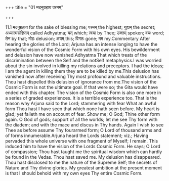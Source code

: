 +++
title = "01 मदनुग्रहाय परमम्"

+++
  
  
11.1 मदनुग्रहाय for the sake of blessing me; परमम् the highest; गुह्यम्
the secret; अध्यात्मसंज्ञितम् called Adhyatma; यत् which; त्वया by Thee;
उक्तम् spoken; वचः word; तेन by that; मोहः delusion; अयम् this; विगतः
gone; मम my.Commentary After hearing the glories of the Lord; Arjuna has
an intense longing to have the wonderful vision of the Cosmic Form with
his own eyes. His bewilderment and delusion have now vanished.Adhyatma
That which treats of the discrimination between the Self and the notSelf
metaphysics.I was worried about the sin involved in killing my relations
and preceptors. I had the ideas; I am the agent in killing them they are
to be killed by me.This delusion has vanished now after receiving Thy
most profound and valuable instructions. Thou hast dispelled this
delusion of ignorance from me.The vision of the Cosmic Form is not the
ultimate goal. If that were so; the Gita would have ended with this
chapter. The vision of the Cosmic Form is also one more in a series of
graded experiences. It is a terrible experience too. That is the reason
why Arjuna said to the Lord; stammering with fear What an awful form
Thou hast I have seen that which none hath seen before. My heart is
glad; yet faileth me on account of fear. Show me; O God; Thine other
form again. O God of gods; support of all the worlds; let me see Thy
form with the diadem; and with the mace and discus in Thy hands. Again I
wish to see Thee as before assume Thy fourarmed form; O Lord of thousand
arms and of forms innumerable.Arjuna heard the Lords statement; viz.;
Having pervaded this whole universe with one fragment of Myself; I
remain. This induced him to have the vision of the Lords Cosmic Form. He
says; O Lord of compassion; Thou hast taught me the spiritual wisdom
which can hardly be found in the Vedas. Thou hast saved me. My delusion
has disappeared. Thou hast disclosed to me the nature of the Supreme
Self; the secrets of Nature and Thy divine glories. My greatest ambition
at the present moment is that I should behold with my own eyes Thy
entire Cosmic Form.
